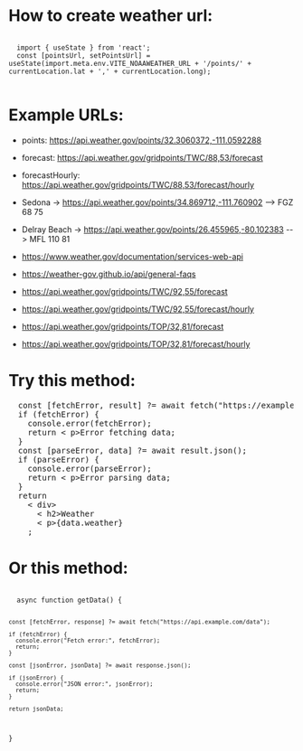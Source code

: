 # How to create weather url:
<code>
  import { useState } from 'react';
  const [pointsUrl, setPointsUrl] = useState(import.meta.env.VITE_NOAAWEATHER_URL + '/points/' + currentLocation.lat + ',' + currentLocation.long);
 </code>

# Example URLs:
  - points: https://api.weather.gov/points/32.3060372,-111.0592288
  - forecast: https://api.weather.gov/gridpoints/TWC/88,53/forecast
  - forecastHourly: https://api.weather.gov/gridpoints/TWC/88,53/forecast/hourly

  - Sedona -> https://api.weather.gov/points/34.869712,-111.760902 --> FGZ 68 75
  - Delray Beach -> https://api.weather.gov/points/26.455965,-80.102383 --> MFL 110 81

  - https://www.weather.gov/documentation/services-web-api
  - https://weather-gov.github.io/api/general-faqs

  - https://api.weather.gov/gridpoints/TWC/92,55/forecast
  - https://api.weather.gov/gridpoints/TWC/92,55/forecast/hourly
  - https://api.weather.gov/gridpoints/TOP/32,81/forecast
  - https://api.weather.gov/gridpoints/TOP/32,81/forecast/hourly

# Try this method:
<pre>
  const [fetchError, result] ?= await fetch("https://example.com/data");
  if (fetchError) {
    console.error(fetchError);
    return < p>Error fetching data</ p>;
  }
  const [parseError, data] ?= await result.json();
  if (parseError) {
    console.error(parseError);
    return < p>Error parsing data</ p>;
  }
  return
    < div>
      < h2>Weather</ h2>
      < p>{data.weather}</ p>
    </ div>;
</pre>

# Or this method:
<code>
  async function getData() {

    const [fetchError, response] ?= await fetch("https://api.example.com/data");

    if (fetchError) {
      console.error("Fetch error:", fetchError);
      return;
    }

    const [jsonError, jsonData] ?= await response.json();

    if (jsonError) {
      console.error("JSON error:", jsonError);
      return;
    }

    return jsonData;

  }
</code>

